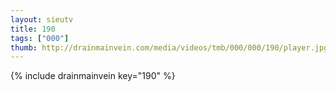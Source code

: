 ```yaml
--- 
layout: sieutv
title: 190
tags: ["000"]
thumb: http://drainmainvein.com/media/videos/tmb/000/000/190/player.jpg
---
```

{% include drainmainvein key="190" %} 
